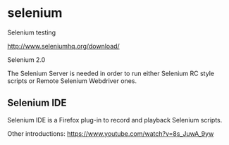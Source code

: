# selenium
Selenium testing

http://www.seleniumhq.org/download/

Selenium 2.0

The Selenium Server is needed in order to run either Selenium RC style scripts or Remote Selenium Webdriver ones. 

## Selenium IDE
Selenium IDE is a Firefox plug-in to record and playback Selenium scripts.

Other introductions:
https://www.youtube.com/watch?v=8s_JuwA_9yw
